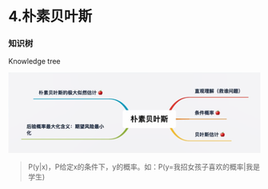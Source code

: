 # 4.朴素贝叶斯

### 知识树

Knowledge tree

![1618404326280](assets/1618404326280.png)

> P(y|x)，P给定x的条件下，y的概率。如：P(y=我招女孩子喜欢的概率|我是学生)

